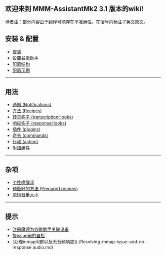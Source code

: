 欢迎来到 MMM-AssistantMk2 3.1 版本的wiki!
---
译者注：部分内容由于翻译可能存在不准确性，在括号内标注了英文原文。
## 安装 & 配置
- [安装](./Installation.md)
- [设置谷歌助手](./Google-Assistant-Setup.md)
- [配置结构](./Configuration-Structure.md)
- [配置示例](./Configuration-Sample.md)
---
## 用法
- [通知 (Notifications)](./Notifications.md)
- [方法 (Recipes)](./Recipes.md)
- [转录钩子 (transcriptionHooks)](./transcriptionHooks.md)
- [响应钩子 (responseHooks)](./responseHooks.md)
- [插件 (plugins)](./plugins.md)
- [命令 (commands)](./commands.md)
- [行动 (action)](./action.md)
- [附加组件](https://github.com/bugsounet/addons)
---
## 杂项
- [个性唤醒词](./myMagicWord.md)
- [预备好的方法 (Prepared recipes)](./Prepared-recipes.md)
- [魔镜音量大小](./MagicMirror-volume-level.md)
---
## 提示
- [注册魔镜为谷歌助手关联设备](./Register-your-Mirror-as-Google-Assistant-related-device.md)
- [提issue前的自检](./Self-check-for-issue.md)
- [处理mmap问题以及无音频响应](./Resolving-mmap-issue-and-no-response audio.md)
